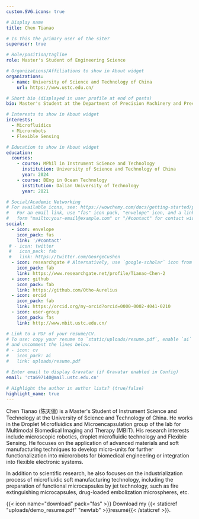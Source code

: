 ```yaml
---
custom.SVG.icons: true

# Display name
title: Chen Tianao

# Is this the primary user of the site?
superuser: true

# Role/position/tagline
role: Master's Student of Engineering Science

# Organizations/Affiliations to show in About widget
organizations:
  - name: University of Science and Technology of China
    url: https://www.ustc.edu.cn/

# Short bio (displayed in user profile at end of posts)
bio: Master's Student at the Department of Precision Machinery and Precision Instrumentation, focusing on the research of micro-robotics and droplet microfluidic technology.

# Interests to show in About widget
interests:
  - Microfluidics
  - Microrobots
  - Flexible Sensing

# Education to show in About widget
education:
  courses:
    - course: MPhil in Instrument Science and Technology
      institution: University of Science and Technology of China
      year: 2024 
    - course: BEng in Ocean Technology
      institution: Dalian University of Technology
      year: 2021

# Social/Academic Networking
# For available icons, see: https://wowchemy.com/docs/getting-started/page-builder/#icons
#   For an email link, use "fas" icon pack, "envelope" icon, and a link in the
#   form "mailto:your-email@example.com" or "/#contact" for contact widget.
social:
  - icon: envelope
    icon_pack: fas
    link: '/#contact'
 # - icon: twitter
 #   icon_pack: fab
 #   link: https://twitter.com/GeorgeCushen
  - icon: researchgate # Alternatively, use `google-scholar` icon from `ai` icon pack
    icon_pack: fab
    link: https://www.researchgate.net/profile/Tianao-Chen-2
  - icon: github
    icon_pack: fab
    link: https://github.com/Otho-Aurelius
  - icon: orcid
    icon_pack: fab
    link: https://orcid.org/my-orcid?orcid=0000-0002-4041-0210
  - icon: user-group
    icon_pack: fas
    link: http://www.mbit.ustc.edu.cn/

# Link to a PDF of your resume/CV.
# To use: copy your resume to `static/uploads/resume.pdf`, enable `ai` icons in `params.toml`,
# and uncomment the lines below.
# - icon: cv
#   icon_pack: ai
#   link: uploads/resume.pdf

# Enter email to display Gravatar (if Gravatar enabled in Config)
email: 'cta697140@mail.ustc.edu.cn'

# Highlight the author in author lists? (true/false)
highlight_name: true
---
```


Chen Tianao (陈天傲) is a Master's Student of Instrument Science and Technology at the University of Science and Technology of China. He works in the Droplet Microfluidics and Microencapsulation group of the lab for Multimodal Biomedical Imaging and Therapy (MBIT). His research interests include microscopic robotics, droplet microfluidic technology and Flexible Sensing. He focuses on the application of advanced materials and soft manufacturing techniques to develop micro-units for further functionalization into microrobots for biomedical engineering or integration into flexible electronic systems.  

In addition to scientific research, he also focuses on the industrialization process of microfluidic soft manufacturing technology, including the preparation of functional microcapsules by jet technology, such as fire extinguishing microcapsules, drug-loaded embolization microspheres, etc.

{{< icon name="download" pack="fas" >}} Download my {{< staticref "uploads/demo_resume.pdf" "newtab" >}}resumé{{< /staticref >}}.
